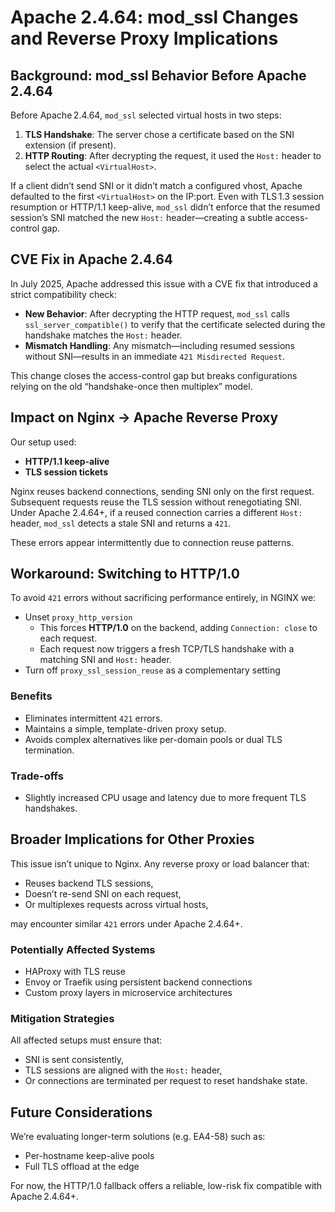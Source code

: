 # Apache 2.4.64: mod_ssl Changes and Reverse Proxy Implications

## Background: mod_ssl Behavior Before Apache 2.4.64

Before Apache 2.4.64, `mod_ssl` selected virtual hosts in two steps:

1. **TLS Handshake**: The server chose a certificate based on the SNI extension (if present).
2. **HTTP Routing**: After decrypting the request, it used the `Host:` header to select the actual `<VirtualHost>`.

If a client didn’t send SNI or it didn’t match a configured vhost, Apache defaulted to the first `<VirtualHost>` on the IP:port. Even with TLS 1.3 session resumption or HTTP/1.1 keep-alive, `mod_ssl` didn’t enforce that the resumed session’s SNI matched the new `Host:` header—creating a subtle access-control gap.

## CVE Fix in Apache 2.4.64

In July 2025, Apache addressed this issue with a CVE fix that introduced a strict compatibility check:

- **New Behavior**: After decrypting the HTTP request, `mod_ssl` calls `ssl_server_compatible()` to verify that the certificate selected during the handshake matches the `Host:` header.
- **Mismatch Handling**: Any mismatch—including resumed sessions without SNI—results in an immediate `421 Misdirected Request`.

This change closes the access-control gap but breaks configurations relying on the old “handshake-once then multiplex” model.

## Impact on Nginx → Apache Reverse Proxy

Our setup used:

- **HTTP/1.1 keep-alive**
- **TLS session tickets**

Nginx reuses backend connections, sending SNI only on the first request. Subsequent requests reuse the TLS session without renegotiating SNI. Under Apache 2.4.64+, if a reused connection carries a different `Host:` header, `mod_ssl` detects a stale SNI and returns a `421`.

These errors appear intermittently due to connection reuse patterns.

## Workaround: Switching to HTTP/1.0

To avoid `421` errors without sacrificing performance entirely, in NGINX we:

- Unset `proxy_http_version`
  - This forces **HTTP/1.0** on the backend, adding `Connection: close` to each request.
  - Each request now triggers a fresh TCP/TLS handshake with a matching SNI and `Host:` header.
- Turn off `proxy_ssl_session_reuse` as a complementary setting


### Benefits

- Eliminates intermittent `421` errors.
- Maintains a simple, template-driven proxy setup.
- Avoids complex alternatives like per-domain pools or dual TLS termination.

### Trade-offs

- Slightly increased CPU usage and latency due to more frequent TLS handshakes.

## Broader Implications for Other Proxies

This issue isn’t unique to Nginx. Any reverse proxy or load balancer that:

- Reuses backend TLS sessions,
- Doesn’t re-send SNI on each request,
- Or multiplexes requests across virtual hosts,

may encounter similar `421` errors under Apache 2.4.64+.

### Potentially Affected Systems

- HAProxy with TLS reuse
- Envoy or Traefik using persistent backend connections
- Custom proxy layers in microservice architectures

### Mitigation Strategies

All affected setups must ensure that:

- SNI is sent consistently,
- TLS sessions are aligned with the `Host:` header,
- Or connections are terminated per request to reset handshake state.

## Future Considerations

We’re evaluating longer-term solutions (e.g. EA4-58) such as:

- Per-hostname keep-alive pools
- Full TLS offload at the edge

For now, the HTTP/1.0 fallback offers a reliable, low-risk fix compatible with Apache 2.4.64+.
